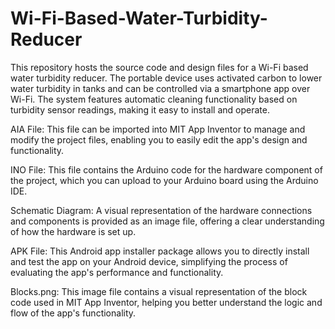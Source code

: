 # Wi-Fi-Based-Water-Turbidity-Reducer

This repository hosts the source code and design files for a Wi-Fi based water turbidity reducer. The portable device uses activated carbon to lower water turbidity in tanks and can be controlled via a smartphone app over Wi-Fi. The system features automatic cleaning functionality based on turbidity sensor readings, making it easy to install and operate.

AIA File: This file can be imported into MIT App Inventor to manage and modify the project files, enabling you to easily edit the app's design and functionality.

INO File: This file contains the Arduino code for the hardware component of the project, which you can upload to your Arduino board using the Arduino IDE.

Schematic Diagram: A visual representation of the hardware connections and components is provided as an image file, offering a clear understanding of how the hardware is set up.

APK File: This Android app installer package allows you to directly install and test the app on your Android device, simplifying the process of evaluating the app's performance and functionality.

Blocks.png: This image file contains a visual representation of the block code used in MIT App Inventor, helping you better understand the logic and flow of the app's functionality.
